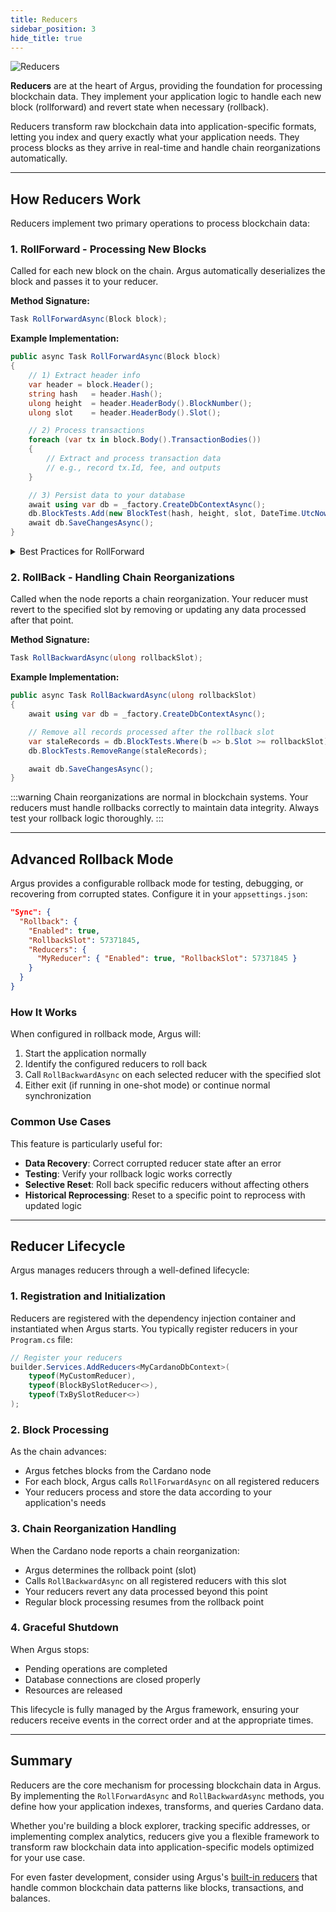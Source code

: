 ```yaml
---
title: Reducers
sidebar_position: 3
hide_title: true
---
```


![Reducers](/img/docs/argus/core-concepts/reducers.webp)

**Reducers** are at the heart of Argus, providing the foundation for processing blockchain data. They implement your application logic to handle each new block (rollforward) and revert state when necessary (rollback).

Reducers transform raw blockchain data into application-specific formats, letting you index and query exactly what your application needs. They process blocks as they arrive in real-time and handle chain reorganizations automatically.

---

## How Reducers Work

Reducers implement two primary operations to process blockchain data:

### 1. RollForward - Processing New Blocks

Called for each new block on the chain. Argus automatically deserializes the block and passes it to your reducer.

**Method Signature:**

```csharp
Task RollForwardAsync(Block block);
```

**Example Implementation:**

```csharp
public async Task RollForwardAsync(Block block)
{
    // 1) Extract header info
    var header = block.Header();
    string hash   = header.Hash();
    ulong height  = header.HeaderBody().BlockNumber();
    ulong slot    = header.HeaderBody().Slot();

    // 2) Process transactions
    foreach (var tx in block.Body().TransactionBodies())
    {
        // Extract and process transaction data
        // e.g., record tx.Id, fee, and outputs
    }

    // 3) Persist data to your database
    await using var db = _factory.CreateDbContextAsync();
    db.BlockTests.Add(new BlockTest(hash, height, slot, DateTime.UtcNow));
    await db.SaveChangesAsync();
}
```

<details>
<summary>Best Practices for RollForward</summary>

When implementing your RollForward logic:

- Keep logic focused on a single concern
- Split complex processing into helper methods
- Create multiple specialized reducers instead of one large reducer
- Use asynchronous database operations for better performance
- Batch database operations when processing many records
- Consider using transactions for related database operations
- Include comments explaining non-obvious business logic

</details>

### 2. RollBack - Handling Chain Reorganizations

Called when the node reports a chain reorganization. Your reducer must revert to the specified slot by removing or updating any data processed after that point.

**Method Signature:**

```csharp
Task RollBackwardAsync(ulong rollbackSlot);
```

**Example Implementation:**

```csharp
public async Task RollBackwardAsync(ulong rollbackSlot)
{
    await using var db = _factory.CreateDbContextAsync();

    // Remove all records processed after the rollback slot
    var staleRecords = db.BlockTests.Where(b => b.Slot >= rollbackSlot);
    db.BlockTests.RemoveRange(staleRecords);

    await db.SaveChangesAsync();
}
```

:::warning
Chain reorganizations are normal in blockchain systems. Your reducers must handle rollbacks correctly to maintain data integrity. Always test your rollback logic thoroughly.
:::

---

## Advanced Rollback Mode

Argus provides a configurable rollback mode for testing, debugging, or recovering from corrupted states. Configure it in your `appsettings.json`:

```json
"Sync": {
  "Rollback": {
    "Enabled": true,
    "RollbackSlot": 57371845,
    "Reducers": {
      "MyReducer": { "Enabled": true, "RollbackSlot": 57371845 }
    }
  }
}
```

### How It Works

When configured in rollback mode, Argus will:

1. Start the application normally
2. Identify the configured reducers to roll back
3. Call `RollBackwardAsync` on each selected reducer with the specified slot
4. Either exit (if running in one-shot mode) or continue normal synchronization

### Common Use Cases

This feature is particularly useful for:

- **Data Recovery**: Correct corrupted reducer state after an error
- **Testing**: Verify your rollback logic works correctly
- **Selective Reset**: Roll back specific reducers without affecting others
- **Historical Reprocessing**: Reset to a specific point to reprocess with updated logic

---

## Reducer Lifecycle

Argus manages reducers through a well-defined lifecycle:

### 1. Registration and Initialization

Reducers are registered with the dependency injection container and instantiated when Argus starts. You typically register reducers in your `Program.cs` file:

```csharp
// Register your reducers
builder.Services.AddReducers<MyCardanoDbContext>(
    typeof(MyCustomReducer),
    typeof(BlockBySlotReducer<>),
    typeof(TxBySlotReducer<>)
);
```

### 2. Block Processing

As the chain advances:

- Argus fetches blocks from the Cardano node
- For each block, Argus calls `RollForwardAsync` on all registered reducers
- Your reducers process and store the data according to your application's needs

### 3. Chain Reorganization Handling

When the Cardano node reports a chain reorganization:

- Argus determines the rollback point (slot)
- Calls `RollBackwardAsync` on all registered reducers with this slot
- Your reducers revert any data processed beyond this point
- Regular block processing resumes from the rollback point

### 4. Graceful Shutdown

When Argus stops:

- Pending operations are completed
- Database connections are closed properly
- Resources are released

This lifecycle is fully managed by the Argus framework, ensuring your reducers receive events in the correct order and at the appropriate times.

---

## Summary

Reducers are the core mechanism for processing blockchain data in Argus. By implementing the `RollForwardAsync` and `RollBackwardAsync` methods, you define how your application indexes, transforms, and queries Cardano data.

Whether you're building a block explorer, tracking specific addresses, or implementing complex analytics, reducers give you a flexible framework to transform raw blockchain data into application-specific models optimized for your use case.

For even faster development, consider using Argus's [built-in reducers](../guides/builtin-reducers.md) that handle common blockchain data patterns like blocks, transactions, and balances.

